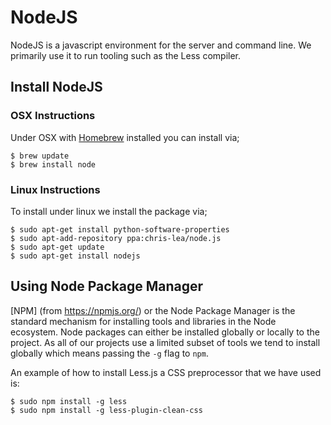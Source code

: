 # NodeJS

NodeJS is a javascript environment for the server and command line. We primarily use it to run
tooling such as the Less compiler.

## Install NodeJS

### OSX Instructions

Under OSX with [Homebrew](InstallHomebrew.md) installed you can install via;

    $ brew update
    $ brew install node

### Linux Instructions

To install under linux we install the package via;

    $ sudo apt-get install python-software-properties
    $ sudo apt-add-repository ppa:chris-lea/node.js
    $ sudo apt-get update
    $ sudo apt-get install nodejs

## Using Node Package Manager

[NPM] (from https://npmjs.org/) or the Node Package Manager is the standard mechanism for installing
tools and libraries in the Node ecosystem. Node packages can either be installed globally or locally
to the project. As all of our projects use a limited subset of tools we tend to install globally which
means passing the `-g` flag to `npm`.

An example of how to install Less.js a CSS preprocessor that we have used is:

    $ sudo npm install -g less
    $ sudo npm install -g less-plugin-clean-css
